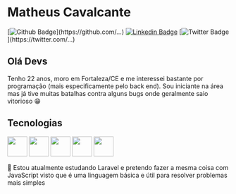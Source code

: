 # Matheus Cavalcante

[![Github Badge](https://img.shields.io/badge/-Github-000?style=flat-square&logo=Github&logoColor=white&link=https://github.com/...)](https://github.com/...)
[![Linkedin Badge](https://img.shields.io/badge/-LinkedIn-blue?style=flat-square&logo=Linkedin&logoColor=white&link=https://www.linkedin.com/in/.../)](https://www.linkedin.com/in/.../)
[![Twitter Badge](https://img.shields.io/badge/-Twitter-1ca0f1?style=flat-square&labelColor=1ca0f1&logo=twitter&logoColor=white&link=https://twitter.com/...)](https://twitter.com/...)

## Olá Devs

Tenho 22 anos, moro em Fortaleza/CE e me interessei bastante por programação (mais especificamente pelo back end). Sou iniciante na área mas já tive muitas batalhas contra alguns bugs onde geralmente saio vitorioso :grin:

## Tecnologias

<img src="https://cdn.jsdelivr.net/gh/devicons/devicon/icons/html5/html5-original.svg" height="45" width="45" /> <img src="https://cdn.jsdelivr.net/gh/devicons/devicon/icons/css3/css3-original.svg" height="45" width="45" /> <img src="https://cdn.jsdelivr.net/gh/devicons/devicon/icons/php/php-original.svg" height="45" width="45"/> <img src="https://cdn.jsdelivr.net/gh/devicons/devicon/icons/mysql/mysql-original-wordmark.svg" height="45" width="45"/> <img src="https://cdn.jsdelivr.net/gh/devicons/devicon/icons/git/git-original-wordmark.svg" width="45" height="45"/>

:green_book: Estou atualmente estudando Laravel e pretendo fazer a mesma coisa com JavaScript visto que é uma linguagem básica e útil para resolver problemas mais simples 
          
          
